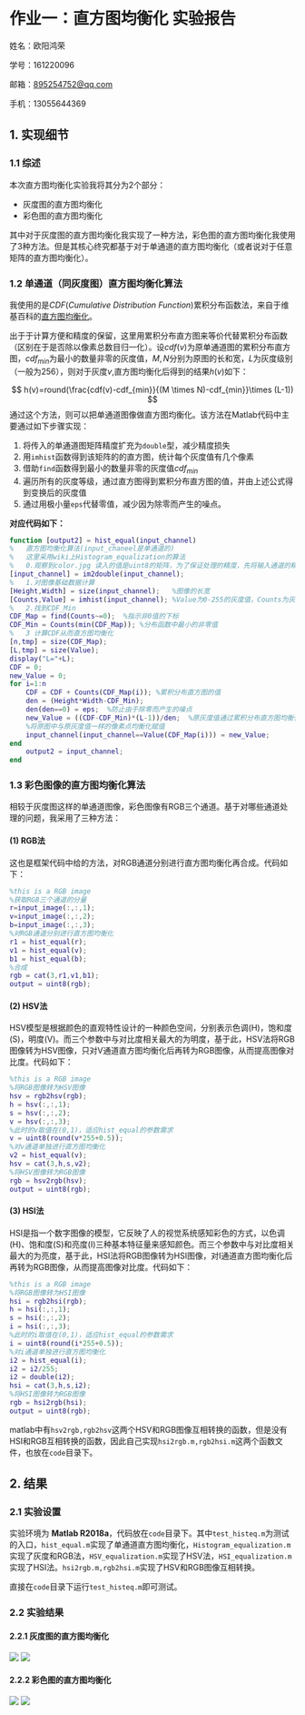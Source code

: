 # **作业一：直方图均衡化 实验报告**

姓名：欧阳鸿荣	

学号：161220096 

邮箱：895254752@qq.com 

手机：13055644369



## 1. 实现细节

### 1.1 综述

本次直方图均衡化实验我将其分为2个部分：

- 灰度图的直方图均衡化
- 彩色图的直方图均衡化

其中对于灰度图的直方图均衡化我实现了一种方法，彩色图的直方图均衡化我使用了3种方法。但是其核心终究都基于对于单通道的直方图均衡化（或者说对于任意矩阵的直方图均衡化）。



### 1.2 单通道（同灰度图）直方图均衡化算法

我使用的是$CDF(Cumulative\ Distribution\ Function)$累积分布函数法，来自于维基百科的[直方图均衡化](https://en.wikipedia.org/wiki/Histogram_equalization)。

出于于计算方便和精度的保留，这里用累积分布直方图来等价代替累积分布函数（区别在于是否除以像素总数目归一化）。设$cdf(v)$为原单通道图的累积分布直方图，$cdf_{min}$为最小的数量非零的灰度值，$M,N$分别为原图的长和宽，$L$为灰度级别（一般为256），则对于灰度$v$,直方图均衡化后得到的结果$h(v)$如下：


$$
h(v)=round(\frac{cdf(v)-cdf_{min}}{(M \times N)-cdf_{min}}\times (L-1))
$$
通过这个方法，则可以把单通道图像做直方图均衡化。该方法在Matlab代码中主要通过如下步骤实现：

1. 将传入的单通道图矩阵精度扩充为```double```型，减少精度损失
2. 用```imhist```函数得到该矩阵的的直方图，统计每个灰度值有几个像素
3. 借助```find```函数得到最小的数量非零的灰度值$cdf_{min}$
4. 遍历所有的灰度等级，通过直方图得到累积分布直方图的值，并由上述公式得到变换后的灰度值
5. 通过用极小量```eps```代替零值，减少因为除零而产生的噪点。

**对应代码如下：**

```matlab
function [output2] = hist_equal(input_channel)
%   直方图均衡化算法(input_chaneel是单通道的)
%   这里采用wiki上Histogram_equalization的算法
%	0.观察到color.jpg 读入的值是uint8的矩阵，为了保证处理的精度，先将输入通道的精度提高到double
[input_channel] = im2double(input_channel);
%	1.对图像基础数据计算
[Height,Width] = size(input_channel);   %图像的长宽
[Counts,Value] = imhist(input_channel); %Value为0-255的灰度值，Counts为灰度值对应的像素个数
%	2.找到CDF_Min
CDF_Map = find(Counts~=0);  %指示非0值的下标
CDF_Min = Counts(min(CDF_Map)); %分布函数中最小的非零值
%	3 计算CDF从而直方图均衡化
[n,tmp] = size(CDF_Map);
[L,tmp] = size(Value);
display("L="+L);
CDF = 0;
new_Value = 0;
for i=1:n
    CDF = CDF + Counts(CDF_Map(i)); %累积分布直方图的值
    den = (Height*Width-CDF_Min);
    den(den==0) = eps;  %防止由于除零而产生的噪点      
    new_Value = ((CDF-CDF_Min)*(L-1))/den;  %原灰度值通过累积分布直方图均衡化后得到的新值
    %将原图中与原灰度值一样的像素点均衡化赋值
    input_channel(input_channel==Value(CDF_Map(i))) = new_Value;    
end
    output2 = input_channel;
end
```



### 1.3 彩色图像的直方图均衡化算法

相较于灰度图这样的单通道图像，彩色图像有RGB三个通道。基于对哪些通道处理的问题，我采用了三种方法：

#### (1) RGB法

这也是框架代码中给的方法，对RGB通道分别进行直方图均衡化再合成。代码如下：

```matlab
%this is a RGB image
%获取RGB三个通道的分量
r=input_image(:,:,1);
v=input_image(:,:,2);
b=input_image(:,:,3);
%对RGB通道分别进行直方图均衡化
r1 = hist_equal(r);
v1 = hist_equal(v);
b1 = hist_equal(b);
%合成
rgb = cat(3,r1,v1,b1);
output = uint8(rgb);
```

<div STYLE="page-break-after: always;"></div>

#### (2) HSV法 

HSV模型是根据颜色的直观特性设计的一种颜色空间，分别表示色调(H)，饱和度(S)，明度(V)。而三个参数中与对比度相关最大的为明度，基于此，HSV法将RGB图像转为HSV图像，只对V通道直方图均衡化后再转为RGB图像，从而提高图像对比度。代码如下：

```matlab
%this is a RGB image
%将RGB图像转为HSV图像
hsv = rgb2hsv(rgb);
h = hsv(:,:,1);
s = hsv(:,:,2);
v = hsv(:,:,3);
%此时的v取值在(0,1)，适应hist_equal的参数需求
v = uint8(round(v*255+0.5));
%对v通道单独进行直方图均衡化
v2 = hist_equal(v);
hsv = cat(3,h,s,v2);
%将HSV图像转为RGB图像
rgb = hsv2rgb(hsv);
output = uint8(rgb);
```

#### (3) HSI法

HSI是指一个数字图像的模型，它反映了人的视觉系统感知彩色的方式，以色调(H)、饱和度(S)和亮度(I)三种基本特征量来感知颜色。而三个参数中与对比度相关最大的为亮度，基于此，HSI法将RGB图像转为HSI图像，对I通道直方图均衡化后再转为RGB图像，从而提高图像对比度。代码如下：

```matlab
%this is a RGB image
%将RGB图像转为HSI图像
hsi = rgb2hsi(rgb);
h = hsi(:,:,1);
s = hsi(:,:,2);
i = hsi(:,:,3);
%此时的i取值在(0,1)，适应hist_equal的参数需求    
i = uint8(round(i*255+0.5));
%对i通道单独进行直方图均衡化
i2 = hist_equal(i);
i2 = i2/255;
i2 = double(i2);
hsi = cat(3,h,s,i2);
%将HSI图像转为RGB图像
rgb = hsi2rgb(hsi);
output = uint8(rgb); 
```

matlab中有```hsv2rgb,rgb2hsv```这两个HSV和RGB图像互相转换的函数，但是没有HSI和RGB互相转换的函数，因此自己实现```hsi2rgb.m,rgb2hsi.m```这两个函数文件，也放在```code```目录下。

## <div STYLE="page-break-after: always;"></div>

## 2. 结果

### 2.1 实验设置

实验环境为 **Matlab R2018a**，代码放在```code```目录下。其中```test_histeq.m```为测试的入口，```hist_equal.m```实现了单通道直方图均衡化，```Histogram_equalization.m```实现了灰度和RGB法，```HSV_equalization.m```实现了HSV法，```HSI_equalization.m```实现了HSI法。```hsi2rgb.m,rgb2hsi.m```实现了HSV和RGB图像互相转换。

直接在```code```目录下运行```test_histeq.m```即可测试。

### 2.2 实验结果

#### 2.2.1 灰度图的直方图均衡化

<div>
    <img src="gray/11.png"/>
    <img src="gray/12.png"/>
</div>

#### 2.2.2 彩色图的直方图均衡化

<div>
    <img src="color/11.png"/>
    <img src="color/12.png"/>
</div>